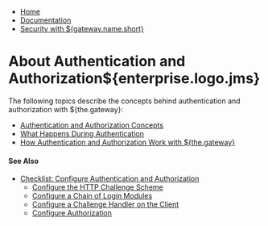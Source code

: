 -   [Home](../../index.md)
-   [Documentation](../index.md)
-   [Security with ${gateway.name.short}](../index.md#security)

<a name="overview_aaa"></a>About Authentication and Authorization${enterprise.logo.jms}
=======================================================================================

The following topics describe the concepts behind authentication and authorization with ${the.gateway}:

-   [Authentication and Authorization Concepts](c_aaa_aaa.md)
-   [What Happens During Authentication](u_aaa_gw_client_interactions.md)
-   [How Authentication and Authorization Work with ${the.gateway}](u_aaa_implement.md)

#### See Also

-   [Checklist: Configure Authentication and Authorization](o_aaa_config_authentication.md)
    -   [Configure the HTTP Challenge Scheme](p_aaa_config_authscheme.md)
    -   [Configure a Chain of Login Modules](p_aaa_config_lm.md)
    -   [Configure a Challenge Handler on the Client](p_aaa_config_ch.md)
    -   [Configure Authorization](p_aaa_config_authorization.md)


